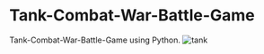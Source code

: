 # Tank-Combat-War-Battle-Game
Tank-Combat-War-Battle-Game using Python.
![tank](https://user-images.githubusercontent.com/98583038/213521999-e77813e8-a3ca-4417-b192-34cb7b2d5fc7.png)

